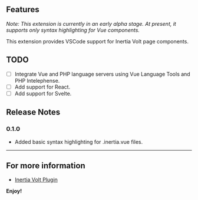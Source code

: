 ## Features

*Note: This extension is currently in an early alpha stage. At present, it supports only syntax highlighting for Vue components.*

This extension provides VSCode support for Inertia Volt page components.

## TODO

- [ ] Integrate Vue and PHP language servers using Vue Language Tools and PHP Intelephense.
- [ ] Add support for React.
- [ ] Add support for Svelte.

## Release Notes

### 0.1.0

- Added basic syntax highlighting for .inertia.vue files.

---

## For more information

* [Inertia Volt Plugin](https://github.com/hijhem/inertia-volt-laravel)

**Enjoy!**
